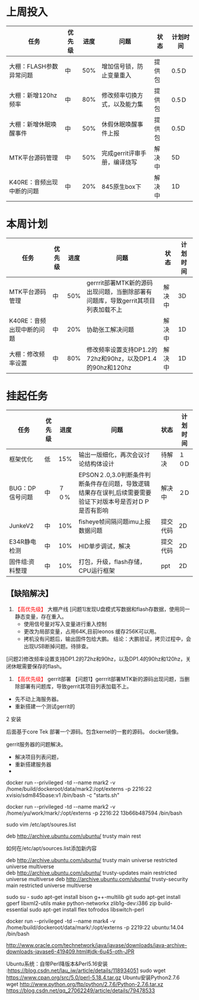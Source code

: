 # 上周投入
| 任务| 优先级 | 进度 | 问题| 状态|计划时间 |
|-----|-------| ---- | ---|----|--------|
|大棚：FLASH参数异常问题| 中 |50%|增加信号锁，防止变量重入|提供包|0.5Ｄ|
|大棚：新增120hz频率| 中 |80%|修改频率切换方式，以及能力集|提供包|0.5Ｄ|
|大棚：新增休眠唤醒事件| 中 |50%|休假休眠唤醒事件上报|提供包|0.5D|
|MTK平台源码管理| 中 |50%|完成gerrit评审手册，编译烧写|解决中|5D|
|K40RE：音频出现中断的问题| 中 | 20% |845原生box下| 解决中|1D|

# 本周计划
| 任务| 优先级 | 进度 | 问题| 状态|计划时间 |
|-----|-------| ---- | ---|----|--------|
|MTK平台源码管理| 中 |50%|gerrrit部署MTK新的源码出现问题，当删除部署有问题库，导致gerrit其项目列表加载不上|解决中|3D|
|K40RE：音频出现中断的问题| 中 | 20% |协助张工解决问题| 解决中|1D|
|大棚：修改频率设置| 中 | 80% |修改频率设置支持DP1.2的72hz和90hz，以及DP1.4的90hz和120hz| 解决中|1D|


# 挂起任务
| 任务| 优先级 | 进度 | 问题| 状态|计划时间 |
|-----|-------| ---- | ---|----|--------|
|框架优化 | 低 | 15%  | 输出一版细化，再次会议讨论结构体设计 | 待解决 | １０D|
|BUG：DP信号问题 | 中| ７０%  | EPSON２.0,3.0判断条件判断条件存在问题，导致逻辑结果存在误判,后续需要需要验证下对版本号是否对ＤＰ是否有影响|解决中 |２D|
|JunkeV2| 中 | 10%  |fisheye帧间隔问题imu上报数据问题| 提交代码|2D|
|E34R静电检测| 中 | 10%  |HID单步调试，解决| 提交代码|2D|
|固件组:资料整理| 中 |10%|打包，升级，flash存储，CPU运行框架|ppt|2D|

## 【缺陷解决】
1. <font color='red'> 【高优先级】  </font>大棚产线
[问题1]发现U盘模式写数据和flash存数据，使用同一静态变量，存在重入。
   - 使用信号量对写入变量进行重入控制
   - 更改为局部变量，占用64K,目前leonos 缓存256K可以用。
   - 拷机没有问题后，输出固件包给大鹏。
结论：大鹏验证，拷贝过程中，会出现USB断掉问题。待排查。

[问题2]修改频率设置支持DP1.2的72hz和90hz，以及DP1.4的90hz和120hz，关闭休眠需要保存的flash。


1. <font color='red'> 【高优先级】  </font>gerrit部署
【问题1】gerrrit部署MTK新的源码出现问题，当删除部署有问题库，导致gerrit其项目列表加载不上。
- 先不动上海服务器。
- 重新搭建一个测试gerrit的

2 安装

后面基于core Tek 部署一个源码。包含kernel的一套的源码。
docker镜像。


gerrit服务器的问题解决。
- 解决项目列表问题，
- 重新搭建服务器
- 

docker run --privileged  -td --name mark2 -v /home/build/dockeroot/data/mark2:/opt/externs -p 2216:22 xvisio/sdm845base:v1 /bin/bash -c "starts.sh"


docker run --privileged  -td --name mark2 -v /home/yu/work/mark/:/opt/externs -p 2216:22 13b66b487594 /bin/bash 

sudo vim /etc/apt/soures.list

deb  http://archive.ubuntu.com/ubuntu/ trusty main rest

如何在/etc/apt/sources.list添加新内容



deb http://archive.ubuntu.com/ubuntu/ trusty main universe restricted universe multiverse  
deb http://archive.ubuntu.com/ubuntu/ trusty-updates main restricted universe  multiverse 
deb http://archive.ubuntu.com/ubuntu/ trusty-security main restricted universe  multiverse 

sudo su - 
sudo apt-get install bison g++-multilib git 
sudo apt-get install gperf libxml2-utils make python-networkx zlib1g-dev:i386 zip  build-essential
sudo apt-get install flex tofrodos libswitch-perl


docker run --privileged  -td --name mark4 -v /home/build/dockeroot/data/mark/:/opt/externs -p 2219:22 ubuntu:14.04 /bin/bash 

http://www.oracle.com/technetwork/java/javase/downloads/java-archive-downloads-javase6-419409.html#jdk-6u45-oth-JPR

Ubuntu系统：自带Perl降版本&Perl5.16安装 :https://blog.csdn.net/lau_jw/article/details/118934051
sudo wget https://www.cpan.org/src/5.0/perl-5.18.4.tar.gz
Ubuntu安装Python2.7.6
wget http://www.python.org/ftp/python/2.7.6/Python-2.7.6.tar.xz
https://blog.csdn.net/qq_27062249/article/details/79478533
